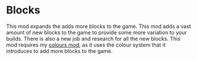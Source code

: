 # Blocks
This mod expands the adds more blocks to the game.
This mod adds a vast amount of new blocks to the game to provide some more variation to your builds. There is also a new job and research for all the new blocks. This mod requires my [colours mod](https://github.com/NACH0CHEE5E/CS-Mods/tree/master/Colours), as it uses the colour system that it introduces to add more blocks to the game.
